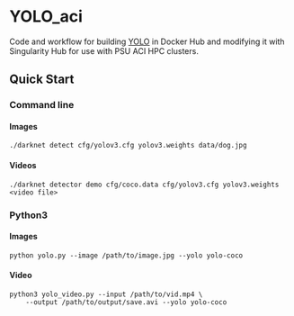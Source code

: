 # YOLO_aci
Code and workflow for building [YOLO](https://pjreddie.com/darknet/yolo/)
in Docker Hub and modifying it with Singularity Hub for use with PSU
ACI HPC clusters.

## Quick Start

### Command line
#### Images
```
./darknet detect cfg/yolov3.cfg yolov3.weights data/dog.jpg
```

#### Videos
```
./darknet detector demo cfg/coco.data cfg/yolov3.cfg yolov3.weights <video file>
```

### Python3

#### Images
```
python yolo.py --image /path/to/image.jpg --yolo yolo-coco
```

#### Video
```
python3 yolo_video.py --input /path/to/vid.mp4 \
	--output /path/to/output/save.avi --yolo yolo-coco
  ```
